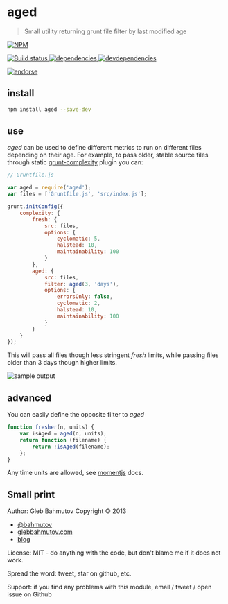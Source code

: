 # aged

> Small utility returning grunt file filter by last modified age

[![NPM][aged-icon] ][aged-url]

[![Build status][aged-ci-image] ][aged-ci-url]
[![dependencies][aged-dependencies-image] ][aged-dependencies-url]
[![devdependencies][aged-devdependencies-image] ][aged-devdependencies-url]

[![endorse][endorse-image] ][endorse-url]

## install

```sh
npm install aged --save-dev
```

## use

*aged* can be used to define different metrics to run on different
files depending on their age. For example, to pass older, stable
source files through static [grunt-complexity](https://github.com/vigetlabs/grunt-complexity)
plugin you can:

```js
// Gruntfile.js

var aged = require('aged');
var files = ['Gruntfile.js', 'src/index.js'];

grunt.initConfig({
    complexity: {
        fresh: {
            src: files,
            options: {
                cyclomatic: 5,
                halstead: 10,
                maintainability: 100
            }
        },
        aged: {
            src: files,
            filter: aged(3, 'days'),
            options: {
                errorsOnly: false,
                cyclomatic: 2,
                halstead: 10,
                maintainability: 100
            }
        }
    }
});
```
This will pass all files though less stringent *fresh* limits,
while passing files older than 3 days though higher limits.

![sample output](https://raw.github.com/bahmutov/aged/master/aged.png)

## advanced

You can easily define the opposite filter to *aged*

```js
function fresher(n, units) {
    var isAged = aged(n, units);
    return function (filename) {
        return !isAged(filename);
    };
}
```
Any time units are allowed, see
[momentjs](http://momentjs.com/docs/#/durations/creating/) docs.

## Small print

Author: Gleb Bahmutov Copyright &copy; 2013

* [@bahmutov](https://twitter.com/bahmutov)
* [glebbahmutov.com](http://glebbahmutov.com)
* [blog](http://bahmutov.calepin.co/)

License: MIT - do anything with the code, but don't blame me if it does not work.

Spread the word: tweet, star on github, etc.

Support: if you find any problems with this module, email / tweet / open issue on Github

[aged-icon]: https://nodei.co/npm/aged.png?downloads=true
[aged-url]: https://npmjs.org/package/aged
[aged-ci-image]: https://travis-ci.org/bahmutov/aged.png?branch=master
[aged-ci-url]: https://travis-ci.org/bahmutov/aged
[aged-dependencies-image]: https://david-dm.org/bahmutov/aged.png
[aged-dependencies-url]: https://david-dm.org/bahmutov/aged
[aged-devdependencies-image]: https://david-dm.org/bahmutov/aged/dev-status.png
[aged-devdependencies-url]: https://david-dm.org/bahmutov/aged#info=devDependencies
[endorse-image]: https://api.coderwall.com/bahmutov/endorsecount.png
[endorse-url]: https://coderwall.com/bahmutov
